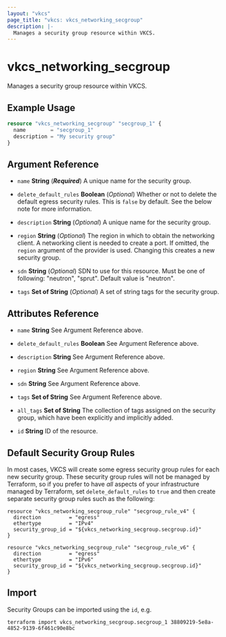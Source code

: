```yaml
---
layout: "vkcs"
page_title: "vkcs: vkcs_networking_secgroup"
description: |-
  Manages a security group resource within VKCS.
---
```


# vkcs_networking_secgroup

Manages a security group resource within VKCS.

## Example Usage
```terraform
resource "vkcs_networking_secgroup" "secgroup_1" {
  name        = "secgroup_1"
  description = "My security group"
}
```

## Argument Reference
- `name` **String** (***Required***) A unique name for the security group.

- `delete_default_rules` **Boolean** (*Optional*) Whether or not to delete the default egress security rules. This is `false` by default. See the below note for more information.

- `description` **String** (*Optional*) A unique name for the security group.

- `region` **String** (*Optional*) The region in which to obtain the networking client. A networking client is needed to create a port. If omitted, the `region` argument of the provider is used. Changing this creates a new security group.

- `sdn` **String** (*Optional*) SDN to use for this resource. Must be one of following: "neutron", "sprut". Default value is "neutron".

- `tags` <strong>Set of </strong>**String** (*Optional*) A set of string tags for the security group.


## Attributes Reference
- `name` **String** See Argument Reference above.

- `delete_default_rules` **Boolean** See Argument Reference above.

- `description` **String** See Argument Reference above.

- `region` **String** See Argument Reference above.

- `sdn` **String** See Argument Reference above.

- `tags` <strong>Set of </strong>**String** See Argument Reference above.

- `all_tags` <strong>Set of </strong>**String** The collection of tags assigned on the security group, which have been explicitly and implicitly added.

- `id` **String** ID of the resource.



## Default Security Group Rules

In most cases, VKCS will create some egress security group rules for each
new security group. These security group rules will not be managed by
Terraform, so if you prefer to have *all* aspects of your infrastructure
managed by Terraform, set `delete_default_rules` to `true` and then create
separate security group rules such as the following:

```hcl
resource "vkcs_networking_secgroup_rule" "secgroup_rule_v4" {
  direction         = "egress"
  ethertype         = "IPv4"
  security_group_id = "${vkcs_networking_secgroup.secgroup.id}"
}

resource "vkcs_networking_secgroup_rule" "secgroup_rule_v6" {
  direction         = "egress"
  ethertype         = "IPv6"
  security_group_id = "${vkcs_networking_secgroup.secgroup.id}"
}
```

## Import

Security Groups can be imported using the `id`, e.g.

```shell
terraform import vkcs_networking_secgroup.secgroup_1 38809219-5e8a-4852-9139-6f461c90e8bc
```
